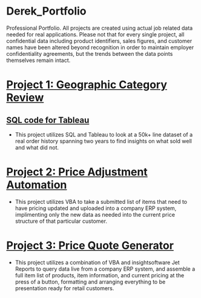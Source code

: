# Derek_Portfolio
Professional Portfolio. All projects are created using actual job related data needed for real applications. Please not that for every single project, all confidential data including product identifiers, sales figures, and customer names have been altered beyond recognition in order to maintain employer confidentiality agreements, but  the trends between the data points themselves remain intact. 

# [Project 1: Geographic Category Review](https://public.tableau.com/app/profile/derek2697/viz/Project_16792940348160/Dashboard1?publish=yes)
## [SQL code for Tableau](https://github.com/Sync932/Derek_Portfolio/blob/main/Geographic%20SQL.txt) 
* This project utilizes SQL and Tableau to look at a 50k+ line dataset of a real order history spanning two years to find insights on what sold well and what did not. 


# [Project 2: Price Adjustment Automation](https://github.com/Sync932/Derek_Portfolio/blob/main/VBA%20Price%20Adjustment.txt)
* This project utilizes VBA to take a submitted list of items that need to have pricing updated and uploaded into a company ERP system, implimenting only the new data as needed into the current price structure of that particular customer. 


# [Project 3: Price Quote Generator](https://github.com/Sync932/Derek_Portfolio/blob/main/VBA%20Quote%20Generator.txt)
* This project utilizes a combination of VBA and insightsoftware Jet Reports to query data live from a company ERP system, and assemble a full item list of products, item information, and current pricing at the press of a button, formatting and arranging everything to be presentation ready for retail customers.
